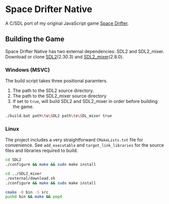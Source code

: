 # Space Drifter Native

A C/SDL port of my original JavaScript game [Space Drifter](https://github.com/almushel/space-drifter).

## Building the Game

Space Drifter Native has two external dependencies: SDL2 and SDL2_mixer.
Download or clone [SDL2](https://github.com/libsdl-org/SDL)(2.30.3) and [SDL2_mixer](https://github.com/libsdl-org/SDL_mixer)(2.8.0).

### Windows (MSVC)

The build script takes three positional paramters.
1. The path to the SDL2 source directory.
2. The path to the SDL2_mixer source directory
3. If set to `true`, will build SDL2 and SDL2_mixer in order before building the game.

```sh
./build.bat path\to\SDL2 path\to\SDL_mixer true
```

### Linux 

The project includes a very straightforward `CMakeLists.txt` file for convenience. 
See `add_executable` and `target_link_libraries` for the source files and libraries required to build.

```bash
cd SDL2
./configure && make && sudo make install

cd ../SDL2_mixer
./external/download.sh
./configure && make && sudo make install

cmake -B bin -S src
pushd bin && make && popd
```
